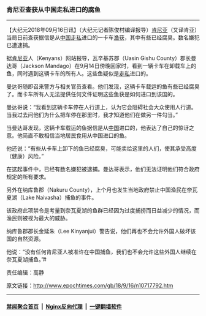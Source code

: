 ### 肯尼亚查获从中国走私进口的腐鱼
------------------------

<p>【大纪元2018年09月16日讯】（大纪元记者陈俊村编译报导）<a href="http://www.epochtimes.com/gb/tag/%E8%82%AF%E5%B0%BC%E4%BA%9A.html">肯尼亚</a>（又译肯亚）当局日前查获据信是从<a href="http://www.epochtimes.com/gb/tag/%E4%B8%AD%E5%9B%BD.html">中国</a><a href="http://www.epochtimes.com/gb/tag/%E8%B5%B0%E7%A7%81.html">走私</a>进口的一卡车<a href="http://www.epochtimes.com/gb/tag/%E6%B8%94%E8%8E%B7.html">渔获</a>，其中有些已经腐臭。数名嫌犯已遭逮捕。</p>
<p>据<a href="http://www.epochtimes.com/gb/tag/%E8%82%AF%E5%B0%BC%E4%BA%9A.html">肯尼亚</a>人（Kenyans）网站报导，瓦辛基苏郡（Uasin Gishu County）郡长曼达哥（Jackson Mandago）在9月14日傍晚回家时，看到一辆卡车在卸载车上的鱼，同时遇到这辆卡车的所有人。这些鱼疑似是<a href="http://www.epochtimes.com/gb/tag/%E8%B5%B0%E7%A7%81.html">走私</a>进口的。</p>
<p>曼达哥随即召来警方与相关官员查看。他们发现，这辆卡车载运的鱼有些已经腐臭了。而卡车所有人无法提供任何文件证明这些鱼获是如何进口到该国的。</p>
<p>曼达哥说：“我看到这辆卡车停在人行道上，认为它会阻碍社会大众使用人行道。当我过去问他们为什么把车停在那里时，我才知道他们在做另一件勾当。”</p>
<p>当曼达哥发现，这辆卡车载运的鱼据信是从<a href="http://www.epochtimes.com/gb/tag/%E4%B8%AD%E5%9B%BD.html">中国</a>进口的，他表达了自己的惊讶之意。他简直不敢相信当地居民食用从中国进口的鱼。</p>
<p>他还说：“有些从卡车上卸下的鱼已经腐臭，可能卖给这里的人们，使其承受高度（健康）风险。”</p>
<p>在这起事件中，已经有数名嫌犯被逮捕。曼达哥表示，他们无法证明他们符合政府规定的所有要求。</p>
<p>另外在纳库鲁郡（Nakuru County），上个月也发生当地政府禁止中国渔民在奈瓦夏湖（Lake Naivasha）捕鱼的事件。</p>
<p>该政府此项禁令是考量到奈瓦夏湖的鱼群已经因为过度捕捞而日益减少的情况，而渔民则被视为最大的威胁。</p>
<p>纳库鲁郡郡长金延朱（Lee Kinyanjui）警告说，他们再也不会允许外国人破坏该国的自然资源。</p>
<p>他说：“没有任何肯尼亚人被准许在中国捕鱼，我们也不会允许这些外国人继续在奈瓦夏湖捕鱼。”#</p>
<p>责任编辑：高静</p>

原文链接：http://www.epochtimes.com/gb/18/9/16/n10717792.htm


------------------------
#### [禁闻聚合首页](https://github.com/gfw-breaker/banned-news/blob/master/README.md) &nbsp;|&nbsp; [Nginx反向代理](https://github.com/gfw-breaker/open-proxy/blob/master/README.md) &nbsp;|&nbsp; [一键翻墙软件](https://github.com/gfw-breaker/nogfw/blob/master/README.md)